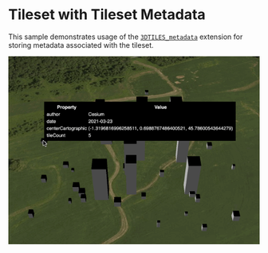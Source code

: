 # Tileset with Tileset Metadata

This sample demonstrates usage of the [`3DTILES_metadata`](https://github.com/CesiumGS/3d-tiles/tree/main/extensions/3DTILES_metadata) extension for storing metadata associated with the tileset.

![TilesetWithTilesetMetadata](screenshot/TilesetWithTilesetMetadata.gif)
